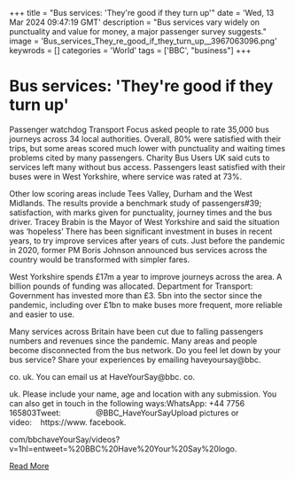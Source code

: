 +++
title = "Bus services: 'They're good if they turn up'"
date = 'Wed, 13 Mar 2024 09:47:19 GMT'
description = "Bus services vary widely on punctuality and value for money, a major passenger survey suggests."
image = 'Bus_services_They_re_good_if_they_turn_up__3967063096.png'
keywrods =  []
categories = 'World'
tags = ['BBC', "business"]
+++

# Bus services: 'They're good if they turn up'

Passenger watchdog Transport Focus asked people to rate 35,000 bus journeys across 34 local authorities.
Overall, 80% were satisfied with their trips, but some areas scored much lower with punctuality and waiting times problems cited by many passengers.
Charity Bus Users UK said cuts to services left many without bus access.
Passengers least satisfied with their buses were in West Yorkshire, where service was rated at 73%.

Other low scoring areas include Tees Valley, Durham and the West Midlands.
The results provide a benchmark study of passengers<bb>#39; satisfaction, with marks given for punctuality, journey times and the bus driver.
Tracey Brabin is the Mayor of West Yorkshire and said the situation was ‘hopeless’ There has been significant investment in buses in recent years, to try improve services after years of cuts.
Just before the pandemic in 2020, former PM Boris Johnson announced bus services across the country would be transformed with simpler fares.

West Yorkshire spends £17m a year to improve journeys across the area.
A billion pounds of funding was allocated.
Department for Transport: Government has invested more than £3.
5bn into the sector since the pandemic, including over £1bn to make buses more frequent, more reliable and easier to use.

Many services across Britain have been cut due to falling passengers numbers and revenues since the pandemic.
Many areas and people become disconnected from the bus network.
Do you feel let down by your bus service?
Share your experiences by emailing haveyoursay@bbc.

co.
uk.
You can email us at HaveYourSay@bbc.
co.

uk.
Please include your name, age and location with any submission.
You can also get in touch in the following ways:WhatsApp: +44 7756 165803Tweet:                 @BBC_HaveYourSayUpload pictures or video:    https://www.
facebook.

com/bbchaveYourSay/videos?
v=1<bb>hl=en<bb>tweet=%20BBC%20Have%20Your%20Say%20logo.


[Read More](https://www.bbc.co.uk/news/business-68543962)
